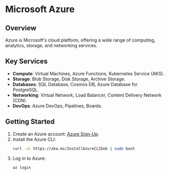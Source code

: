 # Microsoft Azure

## Overview
Azure is Microsoft's cloud platform, offering a wide range of computing, analytics, storage, and networking services.

## Key Services
- **Compute**: Virtual Machines, Azure Functions, Kubernetes Service (AKS).
- **Storage**: Blob Storage, Disk Storage, Archive Storage.
- **Databases**: SQL Database, Cosmos DB, Azure Database for PostgreSQL.
- **Networking**: Virtual Network, Load Balancer, Content Delivery Network (CDN).
- **DevOps**: Azure DevOps, Pipelines, Boards.

## Getting Started
1. Create an Azure account: [Azure Sign-Up](https://azure.microsoft.com/).
2. Install the Azure CLI:
   ```bash
   curl -sL https://aka.ms/InstallAzureCLIDeb | sudo bash
   ```
3. Log in to Azure:
    ```bash
    az login
    ```
